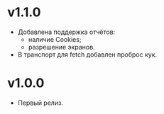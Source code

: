 # v1.1.0
- Добавлена поддержка отчётов:
  - наличие Cookies;
  - разрешение экранов.
- В транспорт для fetch добавлен проброс кук.

# v1.0.0
- Первый релиз.
